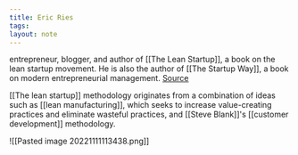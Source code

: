 ```yaml
---
title: Eric Ries
tags: 
layout: note 
---
```

entrepreneur, blogger, and author of [[The Lean Startup]], a book on the lean startup movement. He is also the author of [[The Startup Way]], a book on modern entrepreneurial management.
[Source](https://en.wikipedia.org/wiki/Eric_Ries)

[[The lean startup]] methodology originates from a combination of ideas such as [[lean manufacturing]], which seeks to increase value-creating practices and eliminate wasteful practices, and [[Steve Blank]]'s [[customer development]] methodology.

![[Pasted image 20221111113438.png]]